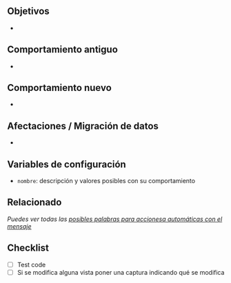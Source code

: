 ## Objetivos

-

## Comportamiento antiguo

-

## Comportamiento nuevo

-

## Afectaciones / Migración de datos

-

## Variables de configuración

- `nombre`: descripción y valores posibles con su comportamiento


## Relacionado

*Puedes ver todas las [posibles palabras para accionesa automáticas con el mensaje](https://help.github.com/articles/closing-issues-using-keywords/)*

## Checklist

- [ ] Test code
- [ ] Si se modifica alguna vista poner una captura indicando qué se modifica
